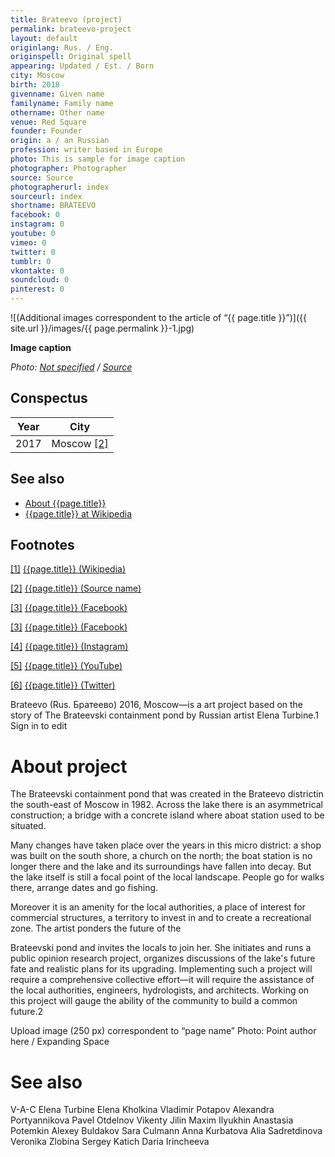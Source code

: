 ```yaml
---
title: Brateevo (project)
permalink: brateevo-project
layout: default
originlang: Rus. / Eng.
originspell: Original spell
appearing: Updated / Est. / Born
city: Moscow
birth: 2018
givenname: Given name
familyname: Family name
othername: Other name
venue: Red Square
founder: Founder
origin: a / an Russian
profession: writer based in Europe
photo: This is sample for image caption
photographer: Photographer
source: Source
photographerurl: index
sourceurl: index
shortname: BRATEEVO
facebook: 0
instagram: 0
youtube: 0
vimeo: 0
twitter: 0
tumblr: 0
vkontakte: 0
soundcloud: 0
pinterest: 0
---
```



![(Additional images correspondent to the article of “{{ page.title }}”)]({{ site.url }}/images/{{ page.permalink }}-1.jpg)

**Image caption**

*Photo: [Not specified](index) / [Source](index)*

## Сonspectus

|Year|City|
|-|-|
|2017|Moscow <span id="a2">[\[2\]](#f2)</span>|

## See also

+ [About {{page.title}}](index)
+ [{{page.title}} at Wikipedia](index)

## Footnotes

[[1]](#a1) <span id="f1"></span> [{{page.title}} (Wikipedia)](index)

[[2]](#a2) <span id="f2"></span> [{{page.title}} (Source name)](index)

[[3]](#a3) <span id="f3"></span> [{{page.title}} (Facebook)](index)

[[3]](#a3) <span id="f3"></span> [{{page.title}} (Facebook)](index)

[[4]](#a4) <span id="f4"></span> [{{page.title}} (Instagram)](index)

[[5]](#a5) <span id="f5"></span> [{{page.title}} (YouTube)](index)

[[6]](#a6) <span id="f6"></span> [{{page.title}} (Twitter)](index)

Brateevo (Rus. Братеево) 2016, Moscow—is a art project based on the story of The Brateevski containment pond by Russian artist Elena Turbine.1 Sign in to edit

# About project

The Brateevski containment pond that was created in the Brateevo districtin the south-east of Moscow in 1982. Across the lake there is an asymmetrical construction; a bridge with a concrete island where aboat station used to be situated.

Many changes have taken place over the years in this micro district: a shop was built on the south shore, a church on the north; the boat station is no longer there and the lake and its surroundings have fallen into decay. But the lake itself is still a focal point of the local landscape. People go for walks there, arrange dates and go fishing.

Moreover it is an amenity for the local authorities, a place of interest for commercial structures, a territory to invest in and to create a recreational zone. The artist ponders the future of the

Brateevski pond and invites the locals to join her. She initiates and runs a public opinion research project, organizes discussions of the lake's future fate and realistic plans for its upgrading. Implementing such a project will require a comprehensive collective effort—it will require the assistance of the local authorities, engineers, hydrologists, and architects. Working on this project will gauge the ability of the community to build a common future.2


Upload image (250 px) correspondent to “page name”
Photo: Point author here / Expanding Space

# See also

V-A-C
Elena Turbine
Elena Kholkina
Vladimir Potapov
Alexandra Portyannikova
Pavel Otdelnov
Vikenty Jilin
Maxim Ilyukhin
Anastasia Potemkin
Alexey Buldakov
Sara Culmann
Anna Kurbatova
Alia Sadretdinova
Veronika Zlobina
Sergey Katich
Daria Irincheeva

